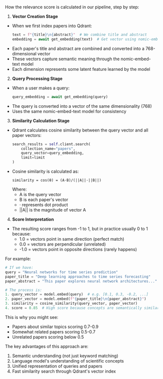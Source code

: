 How the relevance score is calculated in our pipeline, step by step:

1. **Vector Creation Stage**

- When we first index papers into Qdrant:
  ```python
  text = f"{title}\n{abstract}"  # We combine title and abstract
  embedding = await get_embedding(text)  # Get vector using nomic-embed-text model
  ```
- Each paper's title and abstract are combined and converted into a 768-dimensional vector
- These vectors capture semantic meaning through the nomic-embed-text model
- Each dimension represents some latent feature learned by the model

2. **Query Processing Stage**

- When a user makes a query:
  ```python
  query_embedding = await get_embedding(query)
  ```
- The query is converted into a vector of the same dimensionality (768)
- Uses the same nomic-embed-text model for consistency

3. **Similarity Calculation Stage**

- Qdrant calculates cosine similarity between the query vector and all paper vectors:
  ```python
  search_results = self.client.search(
      collection_name="papers",
      query_vector=query_embedding,
      limit=limit
  )
  ```
- Cosine similarity is calculated as:
  ```
  similarity = cos(θ) = (A·B)/(||A||·||B||)
  ```
  Where:
  - A is the query vector
  - B is each paper's vector
  - · represents dot product
  - ||A|| is the magnitude of vector A

4. **Score Interpretation**

- The resulting score ranges from -1 to 1, but in practice usually 0 to 1 because:
  - 1.0 = vectors point in same direction (perfect match)
  - 0.0 = vectors are perpendicular (unrelated)
  - -1.0 = vectors point in opposite directions (rarely happens)

For example:

```python
# If we have:
query = "Neural networks for time series prediction"
paper_title = "Deep learning approaches to time series forecasting"
paper_abstract = "This paper explores neural network architectures..."

# The process is:
1. query_vector = model.embed(query)  # e.g. [0.1, 0.3, -0.2, ...]
2. paper_vector = model.embed(f"{paper_title}\n{paper_abstract}")
3. similarity = cosine_similarity(query_vector, paper_vector)
4. score = 0.85  # High score because concepts are semantically similar
```

This is why you might see:

- Papers about similar topics scoring 0.7-0.9
- Somewhat related papers scoring 0.5-0.7
- Unrelated papers scoring below 0.5

The key advantages of this approach are:

1. Semantic understanding (not just keyword matching)
2. Language model's understanding of scientific concepts
3. Unified representation of queries and papers
4. Fast similarity search through Qdrant's vector index
